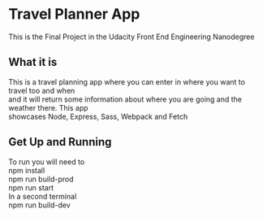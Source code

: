 # Travel Planner App

This is the Final Project in the Udacity Front End Engineering Nanodegree

## What it is

This is a travel planning app where you can enter in where you want to travel too and when  
and it will return some information about where you are going and the weather there. This app  
showcases Node, Express, Sass, Webpack and Fetch

## Get Up and Running

To run you will need to  
npm install  
npm run build-prod  
npm run start  
In a second terminal  
npm run build-dev
